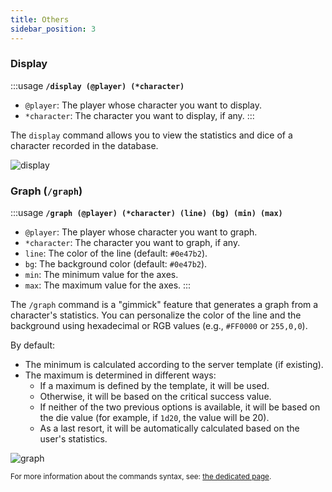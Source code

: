 ```yaml
---
title: Others
sidebar_position: 3
---
```

### Display

:::usage
**`/display (@player) (*character)`**
- `@player`: The player whose character you want to display.
- `*character`: The character you want to display, if any.
:::

The `display` command allows you to view the statistics and dice of a character recorded in the database. 

![display](/assets/rolls/db/display_ex.png)

### Graph (`/graph`)

:::usage
**`/graph (@player) (*character) (line) (bg) (min) (max)`**
- `@player`: The player whose character you want to graph.
- `*character`: The character you want to graph, if any.
- `line`: The color of the line (default: `#0e47b2`).
- `bg`: The background color (default: `#0e47b2`).
- `min`: The minimum value for the axes.
- `max`: The maximum value for the axes.
:::

The `/graph` command is a "gimmick" feature that generates a graph from a character's statistics. You can personalize the color of the line and the background using hexadecimal or RGB values (e.g., `#FF0000` or `255,0,0`).


By default:
- The minimum is calculated according to the server template (if existing).
- The maximum is determined in different ways:
   - If a maximum is defined by the template, it will be used.
   - Otherwise, it will be based on the critical success value.
   - If neither of the two previous options is available, it will be based on the die value (for example, if `1d20`, the value will be 20).
   - As a last resort, it will be automatically calculated based on the user's statistics.

![graph](/assets/graph.jpg)

<small>For more information about the commands syntax, see: [the dedicated page](../../introduction/format.mdx).</small>